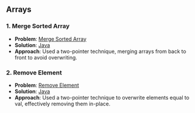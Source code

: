 ## Arrays

### 1. Merge Sorted Array
- **Problem**: [Merge Sorted Array](https://leetcode.com/problems/merge-sorted-array/)
- **Solution**: [Java](./Arrays/MergeSortedArray.java)
- **Approach**: Used a two-pointer technique, merging arrays from back to front to avoid overwriting.

### 2. Remove Element
- **Problem**: [Remove Element](https://leetcode.com/problems/remove-element/)
- **Solution**: [Java](./Arrays/RemoveElement.java)
- **Approach**: Used a two-pointer technique to overwrite elements equal to val, effectively removing them in-place.